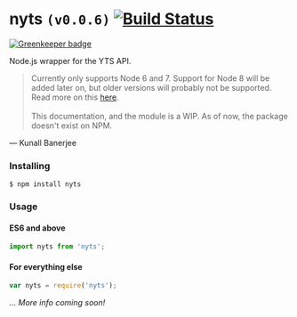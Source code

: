 # nyts `(v0.0.6)` [![Build Status](https://travis-ci.org/yeskunall/nyts.svg?branch=master)](https://travis-ci.org/yeskunall/nyts)

[![Greenkeeper badge](https://badges.greenkeeper.io/yeskunall/nyts.svg)](https://greenkeeper.io/)

Node.js wrapper for the YTS API.

> Currently only supports Node 6 and 7. Support for Node 8 will be added later on, but older versions will probably not be supported. Read more on this [here](https://github.com/yeskunall/nyts/issues/1). <br /><br />
>This documentation, and the module is a WIP. As of now, the package doesn't exist on NPM.

&mdash; Kunall Banerjee

### Installing

```shell
$ npm install nyts
```

<!-- Add Yarn support later on, maybe? -->

### Usage

#### ES6 and above

```js
import nyts from 'nyts';
```

#### For everything else

```js
var nyts = require('nyts');
```

_... More info coming soon!_
